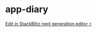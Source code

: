 # app-diary

[Edit in StackBlitz next generation editor ⚡️](https://stackblitz.com/~/github.com/100X-inc/app-diary)
